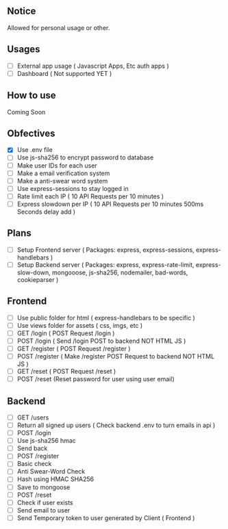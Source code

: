 ## Notice

Allowed for personal usage or other.

## Usages

* [ ] External app usage ( Javascript Apps, Etc auth apps )
* [ ] Dashboard ( Not supported YET )

## How to use

Coming Soon

## Obfectives

* [x] Use .env file
* [ ] Use js-sha256 to encrypt password to database
* [ ] Make user IDs for each user
* [ ] Make a email verification system
* [ ] Make a anti-swear word system
* [ ] Use express-sessions to stay logged in
* [ ] Rate limit each IP ( 10 API Requests per 10 minutes )
* [ ] Express slowdown per IP ( 10 API Requests per 10 minutes 500ms Seconds delay add )

## Plans

* [ ] Setup Frontend server ( Packages: express, express-sessions, express-handlebars )
* [ ] Setup Backend server ( Packages: express, express-rate-limit, express-slow-down, mongooose, js-sha256, nodemailer, bad-words, cookieparser )

## Frontend

* [ ] Use public folder for html ( express-handlebars to be specific )
* [ ] Use views folder for assets ( css, imgs, etc )
* [ ] GET /login ( POST Request /login )
* [ ] POST /login ( Send /login POST to backend NOT HTML JS )
* [ ] GET /register ( POST Request /register )
* [ ] POST /register ( Make /register POST Request to backend NOT HTML JS )
* [ ] GET /reset ( POST Request /reset )
* [ ] POST /reset (Reset password for user using user email)

## Backend

* [ ] GET /users
 * [ ] Return all signed up users ( Check backend .env to turn emails in api )
* [ ] POST /login
 * [ ] Use js-sha256 hmac 
 * [ ] Send back
* [ ] POST /register
 * [ ] Basic check
 * [ ] Anti Swear-Word Check
 * [ ] Hash using HMAC SHA256
 * [ ] Save to mongoose
* [ ] POST /reset
 * [ ] Check if user exists
 * [ ] Send email to user
 * [ ] Send Temporary token to user generated by Client ( Frontend )